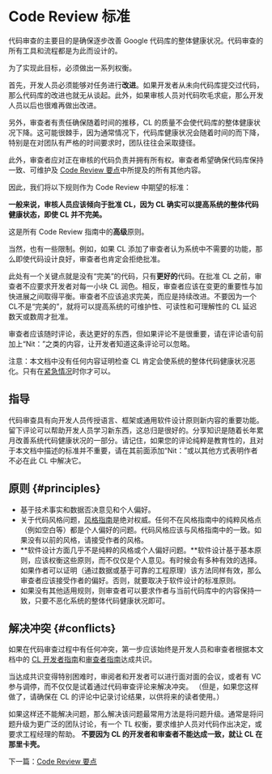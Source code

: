 # Code Review 标准

代码审查的主要目的是确保逐步改善 Google 代码库的整体健康状况。代码审查的所有工具和流程都是为此而设计的。

为了实现此目标，必须做出一系列权衡。

首先，开发人员必须能够对任务进行**改进**。如果开发者从未向代码库提交过代码，那么代码库的改进也就无从谈起。此外，如果审核人员对代码吹毛求疵，那么开发人员以后也很难再做出改进。

另外，审查者有责任确保随着时间的推移，CL 的质量不会使代码库的整体健康状况下降。这可能很棘手，因为通常情况下，代码库健康状况会随着时间的而下降，特别是在对团队有严格的时间要求时，团队往往会采取捷径。

此外，审查者应对正在审核的代码负责并拥有所有权。审查者希望确保代码库保持一致、可维护及 [Code Review 要点](looking-for.md)中所提及的所有其他内容。

因此，我们将以下规则作为 Code Review 中期望的标准：

**一般来说，审核人员应该倾向于批准 CL，因为 CL 确实可以提高系统的整体代码健康状态，即使 CL 并不完美。**

这是所有 Code Review 指南中的**高级**原则。

当然，也有一些限制。例如，如果 CL 添加了审查者认为系统中不需要的功能，那么即使代码设计良好，审查者也肯定会拒绝批准。

此处有一个关键点就是没有“完美”的代码，只有**更好的**代码。在批准 CL 之前，审查者不应要求开发者对每一小块 CL 润色。相反，审查者应该在变更的重要性与加快进展之间取得平衡。审查者不应该追求完美，而应是持续改进。不要因为一个 CL不是“完美的”，就将可以提高系统的可维护性、可读性和可理解性的 CL 延迟数天或数周才批准。

审查者应该随时评论，表达更好的东西，但如果评论不是很重要，请在评论语句前加上“Nit：”之类的内容，让开发者知道这条评论可以忽略。

注意：本文档中没有任何内容证明检查 CL 肯定会使系统的整体代码健康状况恶化。只有在[紧急情况](../emergencies.md)时你才可以。

## 指导

代码审查具有向开发人员传授语言、框架或通用软件设计原则新内容的重要功能。留下评论可以帮助开发人员学习新东西，这总归是很好的。分享知识是随着长年累月改善系统代码健康状况的一部分。请记住，如果您的评论纯粹是教育性的，且对于本文档中描述的标准并不重要，请在其前面添加“Nit：”或以其他方式表明作者不必在此 CL 中解决它。

## 原则 {#principles}

*   基于技术事实和数据否决意见和个人偏好。
*   关于代码风格问题，[风格指南](http://google.github.io/styleguide/)是绝对权威。任何不在风格指南中的纯粹风格点（例如空白等）都是个人偏好的问题。代码风格应该与风格指南中的一致。如果没有以前的风格，请接受作者的风格。
*   **软件设计方面几乎不是纯粹的风格或个人偏好问题。**软件设计基于基本原则，应该权衡这些原则，而不仅仅是个人意见。有时候会有多种有效的选择。如果作者可以证明（通过数据或基于可靠的工程原理）该方法同样有效，那么审查者应该接受作者的偏好。否则，就要取决于软件设计的标准原则。
*   如果没有其他适用规则，则审查者可以要求作者与当前代码库中的内容保持一致，只要不恶化系统的整体代码健康状况即可。

## 解决冲突 {#conflicts}

如果在代码审查过程中有任何冲突，第一步应该始终是开发人员和审查者根据本文档中的 [CL 开发者指南](../developer/)和[审查者指南](index.md)达成共识。

当达成共识变得特别困难时，审阅者和开发者可以进行面对面的会议，或者有 VC 参与调停，而不仅仅是试着通过代码审查评论来解决冲突。 （但是，如果您这样做了，请确保在 CL 的评论中记录讨论结果，以供将来的读者使用。）

如果这样还不能解决问题，那么解决该问题最常用方法是将问题升级。通常是将问题升级为更广泛的团队讨论，有一个 TL 权衡，要求维护人员对代码作出决定，或要求工程经理的帮助。 **不要因为 CL 的开发者和审查者不能达成一致，就让 CL 在那里卡壳。**

下一篇：[Code Review 要点](looking-for.md)
